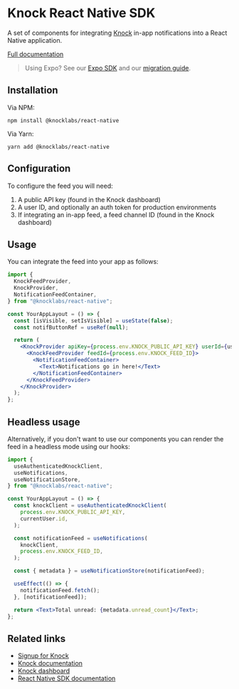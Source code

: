 # Knock React Native SDK

A set of components for integrating [Knock](https://knock.app) in-app notifications into a React Native application.

[Full documentation](https://docs.knock.app/in-app-ui/react-native/overview)

> Using Expo? See our [Expo SDK](../expo/README.md) and our [migration guide](../expo/README.md#migrating-from-knocklabsreact-native).

## Installation

Via NPM:

```
npm install @knocklabs/react-native
```

Via Yarn:

```
yarn add @knocklabs/react-native
```

## Configuration

To configure the feed you will need:

1. A public API key (found in the Knock dashboard)
1. A user ID, and optionally an auth token for production environments
1. If integrating an in-app feed, a feed channel ID (found in the Knock dashboard)

## Usage

You can integrate the feed into your app as follows:

```jsx
import {
  KnockFeedProvider,
  KnockProvider,
  NotificationFeedContainer,
} from "@knocklabs/react-native";

const YourAppLayout = () => {
  const [isVisible, setIsVisible] = useState(false);
  const notifButtonRef = useRef(null);

  return (
    <KnockProvider apiKey={process.env.KNOCK_PUBLIC_API_KEY} userId={userId}>
      <KnockFeedProvider feedId={process.env.KNOCK_FEED_ID}>
        <NotificationFeedContainer>
          <Text>Notifications go in here!</Text>
        </NotificationFeedContainer>
      </KnockFeedProvider>
    </KnockProvider>
  );
};
```

## Headless usage

Alternatively, if you don't want to use our components you can render the feed in a headless mode using our hooks:

```jsx
import {
  useAuthenticatedKnockClient,
  useNotifications,
  useNotificationStore,
} from "@knocklabs/react-native";

const YourAppLayout = () => {
  const knockClient = useAuthenticatedKnockClient(
    process.env.KNOCK_PUBLIC_API_KEY,
    currentUser.id,
  );

  const notificationFeed = useNotifications(
    knockClient,
    process.env.KNOCK_FEED_ID,
  );

  const { metadata } = useNotificationStore(notificationFeed);

  useEffect(() => {
    notificationFeed.fetch();
  }, [notificationFeed]);

  return <Text>Total unread: {metadata.unread_count}</Text>;
};
```

## Related links

- [Signup for Knock](https://knock.app)
- [Knock documentation](https://docs.knock.app)
- [Knock dashboard](https://dashboard.knock.app)
- [React Native SDK documentation](https://docs.knock.app/sdks/react-native/overview)

